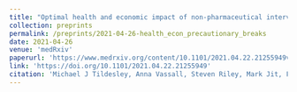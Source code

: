 ```yaml
---
title: "Optimal health and economic impact of non-pharmaceutical intervention measures prior and post vaccination in England: a mathematical modelling study"
collection: preprints
permalink: /preprints/2021-04-26-health_econ_precautionary_breaks
date: 2021-04-26
venue: 'medRxiv'
paperurl: 'https://www.medrxiv.org/content/10.1101/2021.04.22.21255949v1.full.pdf'
link: 'https://doi.org/10.1101/2021.04.22.21255949'
citation: 'Michael J Tildesley, Anna Vassall, Steven Riley, Mark Jit, Frank Sandmann, <b>Edward M Hill</b>, Robin N Thompson, Benjamin D Atkins, John Edmunds, Louise Dyson, Matt J Keeling. (2021). &quot;Optimal health and economic impact of non-pharmaceutical intervention measures prior and post vaccination in England: a mathematical modelling study.&quot; <i>medRxiv</i>. doi:10.1101&#47;2021.04.22.21255949.'
---
```

